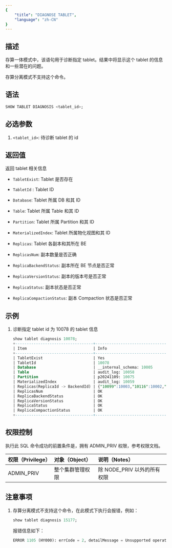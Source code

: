 ```yaml
---
{
    "title": "DIAGNOSE TABLET",
    "language": "zh-CN"
}
---
```


<!--
Licensed to the Apache Software Foundation (ASF) under one
or more contributor license agreements.  See the NOTICE file
distributed with this work for additional information
regarding copyright ownership.  The ASF licenses this file
to you under the Apache License, Version 2.0 (the
"License"); you may not use this file except in compliance
with the License.  You may obtain a copy of the License at

  http://www.apache.org/licenses/LICENSE-2.0

Unless required by applicable law or agreed to in writing,
software distributed under the License is distributed on an
"AS IS" BASIS, WITHOUT WARRANTIES OR CONDITIONS OF ANY
KIND, either express or implied.  See the License for the
specific language governing permissions and limitations
under the License.
-->

## 描述

存算一体模式中，该语句用于诊断指定 tablet。结果中将显示这个 tablet 的信息和一些潜在的问题。

存算分离模式不支持这个命令。

## 语法

```sql
SHOW TABLET DIAGNOSIS <tablet_id>;
```

## 必选参数

1. `<tablet_id>`: 待诊断 tablet 的 id

## 返回值

返回 tablet 相关信息

- `TabletExist`: Tablet 是否存在

- `TabletId` : Tablet ID

- `Database`: Tablet 所属 DB 和其 ID

- `Table`: Tablet 所属 Table 和其 ID

- `Partition`: Tablet 所属 Partition 和其 ID

- `MaterializedIndex`: Tablet 所属物化视图和其 ID

- `Replicas`: Tablet 各副本和其所在 BE

- `ReplicasNum`: 副本数量是否正确

- `ReplicaBackendStatus`: 副本所在 BE 节点是否正常

- `ReplicaVersionStatus`: 副本的版本号是否正常

- `ReplicaStatus`: 副本状态是否正常

- `ReplicaCompactionStatus`: 副本 Compaction 状态是否正常

## 示例

1. 诊断指定 tablet id 为 10078 的 tablet 信息

    ```sql
    show tablet diagnosis 10078;
    +----------------------------------+---------------------------------------------+------------+
    | Item                             | Info                                        | Suggestion |
    +----------------------------------+---------------------------------------------+------------+
    | TabletExist                      | Yes                                         |            |
    | TabletId                         | 10078                                       |            |
    | Database                         | __internal_schema: 10005                    |            |
    | Table                            | audit_log: 10058                            |            |
    | Partition                        | p20241109: 10075                            |            |
    | MaterializedIndex                | audit_log: 10059                            |            |
    | Replicas(ReplicaId -> BackendId) | {"10099":10003,"10116":10002,"10079":10004} |            |
    | ReplicasNum                      | OK                                          |            |
    | ReplicaBackendStatus             | OK                                          |            |
    | ReplicaVersionStatus             | OK                                          |            |
    | ReplicaStatus                    | OK                                          |            |
    | ReplicaCompactionStatus          | OK                                          |            |
    +----------------------------------+---------------------------------------------+------------+
    ```

## 权限控制

执行此 SQL 命令成功的前置条件是，拥有 ADMIN_PRIV 权限，参考权限文档。

| 权限（Privilege） | 对象（Object）   | 说明（Notes）               |
| :---------------- | :--------------- | :-------------------------- |
| ADMIN_PRIV        | 整个集群管理权限 | 除 NODE_PRIV 以外的所有权限 |

## 注意事项

1. 存算分离模式不支持这个命令，在此模式下执行会报错，例如：

    ```sql
    show tablet diagnosis 15177;
    ```

    报错信息如下：

    ```sql
    ERROR 1105 (HY000): errCode = 2, detailMessage = Unsupported operation
    ```